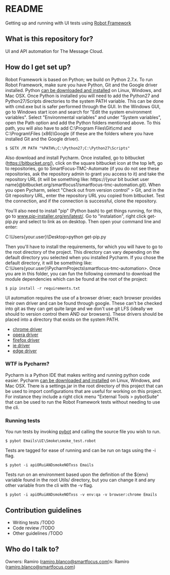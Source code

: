 # README #

Getting up and running with UI tests using [Robot Framework](http://robotframework.org/robotframework/latest/RobotFrameworkUserGuide.html)

## What is this repository for? ##
UI and API automation for The Message Cloud.

## How do I get set up? ##
Robot Framework is based on Python; we build on Python 2.7.x. To run Robot Framework, make sure you have Python, Git and the Google driver installed. Python [can be downloaded and installed](https://www.python.org/downloads/) on Linux, Windows, and Mac OSX.
Once Python is installed you will need to add the Python27 and Python27/Scripts directories to the system PATH variable. This can be done with cmd.exe but is safer performed through the GUI. In the Windows GUI, go to Windows start icon and search for 
"Edit the system environment variables". Select "Environmental variables" and under "System variables", open the Path option and add the Python folders mentioned above. To this path, you will also have to add C:\Program Files\Git\cmd and C:\Program\Files (x86)\Google
(if these are the folders where you have installed Git and the Google driver).
```
$ SETX /M PATH "%PATH%;C:\Python27;C:\Python27\Scripts"
```
Also download and install Pycharm. Once installed, go to bitbucket (https://bitbucket.org/), click on the square bitbucket icon at the top left, go to repositories, go to SmartFocus-TMC-Automate (if you do not see these repositories,
ask the repository admin to grant you access to it) and take the repository URL (it will be something like: https://{your bit bucket user name}@bitbucket.org/smartfocus1/smartfocus-tmc-automation.git). When you open Pycharm,
select "Check out from version control" > Git, and in the Git repository URL, enter the repository URL you copied from bitbucket. Test the connection, and if the connection is successful, clone the repository.


You'll also need to install "pip" (Python bash) to get things running, for this, go to www.pip-installer.org/en/latest/. Go to "instalation", right click get-pip.py and select to link as on desktop. Then open your command line and enter:

C:\Users\{your.user}\Desktop>python get-pip.py

Then you'll have to install the requirements, for which you will have to go to the root directory of the project. This directory can vary depending on the default directory you selected when you installed Pycharm. If you chose the default
directory, it will be something like: C:\Users\{your.user}\PycharmProjects\smartfocus-tmc-automation>. Once you are in this folder, you can fun the following command to download the module dependencies which can be found at the root of the project:

```
$ pip install -r requirements.txt
```
UI automation requires the use of a browser driver; each browser provides their own driver and can be found through google. These can't be checked into git as they can get quite large and we don't use git LFS (ideally we should to version control them AND our browsers). These drivers should be placed into a directory that exists on the system PATH.
* [chrome driver](https://sites.google.com/a/chromium.org/chromedriver/)
* [opera driver](https://github.com/operasoftware/operachromiumdriver/releases)
* [firefox driver](https://github.com/mozilla/geckodriver/releases)
* [ie driver](http://www.seleniumhq.org/download/)
* [edge driver](https://developer.microsoft.com/en-us/microsoft-edge/tools/webdriver/)

### WTF is Pycharm? ###
Pycharm is a Python IDE that makes writing and running python code easier. Pycharm [can be downloaded and installed](https://www.jetbrains.com/pycharm/download/) on Linux, Windows, and Mac OSX. There is a settings.jar in the root directory of this project that can be used to import configurations that are useful for working on this project. For instance they include a right click menu "External Tools > pybotSuite" that can be used to run the Robot Framework tests without needing to use the cli.

### Running tests ###
You run tests by invoking [pybot](http://robotframework.org/robotframework/latest/RobotFrameworkUserGuide.html#executing-test-cases) and calling the source file you wish to run.
```
$ pybot Emails\UI\Smoke\smoke_test.robot
```
Tests are tagged for ease of running and can be run on tags using the -i flag.
```
$ pybot -i apiORuiANDsmokeNOTxss Emails
```
Tests run on an environment based upon the definition of the ${env} variable found in the root Utils/ directory, but you can change it and any other variable from the cli with the -v flag.
```
$ pybot -i apiORuiANDsmokeNOTxss -v env:qa -v browser:chrome Emails
```

## Contribution guidelines ##
* Writing tests /TODO
* Code review /TODO
* Other guidelines /TODO

## Who do I talk to? ##
Owners: Ramiro (ramiro.blanco@smartfocus.com)s: Ramiro (ramiro.blanco@smartfocus.com)